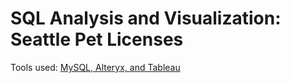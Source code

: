 # SQL Analysis and Visualization: Seattle Pet Licenses

Tools used: <u>MySQL, Alteryx, and Tableau<u>

